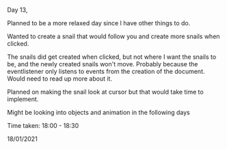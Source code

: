 Day 13,

Planned to be a more relaxed day since I have other things to do.

Wanted to create a snail that would follow you and create more snails when clicked.

The snails did get created when clicked, but not where I want the snails to be, and the newly created snails won't move. Probably because the eventlistener only listens to events from the creation of the document. Would need to read up more about it.

Planned on making the snail look at cursor but that would take time to implement.

Might be looking into objects and animation in the following days

Time taken: 18:00 - 18:30

18/01/2021
